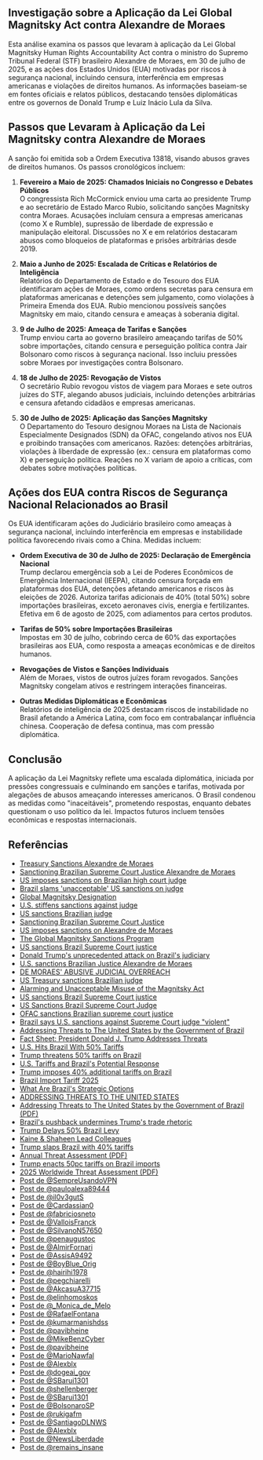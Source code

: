 ## Investigação sobre a Aplicação da Lei Global Magnitsky Act contra Alexandre de Moraes 

Esta análise examina os passos que levaram à aplicação da Lei Global Magnitsky Human Rights Accountability Act contra o ministro do Supremo Tribunal Federal (STF) brasileiro Alexandre de Moraes, em 30 de julho de 2025, e as ações dos Estados Unidos (EUA) motivadas por riscos à segurança nacional, incluindo censura, interferência em empresas americanas e violações de direitos humanos. As informações baseiam-se em fontes oficiais e relatos públicos, destacando tensões diplomáticas entre os governos de Donald Trump e Luiz Inácio Lula da Silva.


## Passos que Levaram à Aplicação da Lei Magnitsky contra Alexandre de Moraes

A sanção foi emitida sob a Ordem Executiva 13818, visando abusos graves de direitos humanos. Os passos cronológicos incluem:

1. **Fevereiro a Maio de 2025: Chamados Iniciais no Congresso e Debates Públicos**  
   O congressista Rich McCormick enviou uma carta ao presidente Trump e ao secretário de Estado Marco Rubio, solicitando sanções Magnitsky contra Moraes. Acusações incluíam censura a empresas americanas (como X e Rumble), supressão de liberdade de expressão e manipulação eleitoral. Discussões no X e em relatórios destacaram abusos como bloqueios de plataformas e prisões arbitrárias desde 2019.


2. **Maio a Junho de 2025: Escalada de Críticas e Relatórios de Inteligência**  
   Relatórios do Departamento de Estado e do Tesouro dos EUA identificaram ações de Moraes, como ordens secretas para censura em plataformas americanas e detenções sem julgamento, como violações à Primeira Emenda dos EUA. Rubio mencionou possíveis sanções Magnitsky em maio, citando censura e ameaças à soberania digital.


3. **9 de Julho de 2025: Ameaça de Tarifas e Sanções**  
   Trump enviou carta ao governo brasileiro ameaçando tarifas de 50% sobre importações, citando censura e perseguição política contra Jair Bolsonaro como riscos à segurança nacional. Isso incluiu pressões sobre Moraes por investigações contra Bolsonaro.


4. **18 de Julho de 2025: Revogação de Vistos**  
   O secretário Rubio revogou vistos de viagem para Moraes e sete outros juízes do STF, alegando abusos judiciais, incluindo detenções arbitrárias e censura afetando cidadãos e empresas americanas.


5. **30 de Julho de 2025: Aplicação das Sanções Magnitsky**  
   O Departamento do Tesouro designou Moraes na Lista de Nacionais Especialmente Designados (SDN) da OFAC, congelando ativos nos EUA e proibindo transações com americanos. Razões: detenções arbitrárias, violações à liberdade de expressão (ex.: censura em plataformas como X) e perseguição política.
 Reações no X variam de apoio a críticas, com debates sobre motivações políticas.


## Ações dos EUA contra Riscos de Segurança Nacional Relacionados ao Brasil

Os EUA identificaram ações do Judiciário brasileiro como ameaças à segurança nacional, incluindo interferência em empresas e instabilidade política favorecendo rivais como a China. Medidas incluem:

- **Ordem Executiva de 30 de Julho de 2025: Declaração de Emergência Nacional**  
  Trump declarou emergência sob a Lei de Poderes Econômicos de Emergência Internacional (IEEPA), citando censura forçada em plataformas dos EUA, detenções afetando americanos e riscos às eleições de 2026. Autoriza tarifas adicionais de 40% (total 50%) sobre importações brasileiras, exceto aeronaves civis, energia e fertilizantes.
 Efetiva em 6 de agosto de 2025, com adiamentos para certos produtos.


- **Tarifas de 50% sobre Importações Brasileiras**  
  Impostas em 30 de julho, cobrindo cerca de 60% das exportações brasileiras aos EUA, como resposta a ameaças econômicas e de direitos humanos.


- **Revogações de Vistos e Sanções Individuais**  
  Além de Moraes, vistos de outros juízes foram revogados. Sanções Magnitsky congelam ativos e restringem interações financeiras.


- **Outras Medidas Diplomáticas e Econômicas**  
  Relatórios de inteligência de 2025 destacam riscos de instabilidade no Brasil afetando a América Latina, com foco em contrabalançar influência chinesa. Cooperação de defesa continua, mas com pressão diplomática.


## Conclusão

A aplicação da Lei Magnitsky reflete uma escalada diplomática, iniciada por pressões congressuais e culminando em sanções e tarifas, motivada por alegações de abusos ameaçando interesses americanos. O Brasil condenou as medidas como "inaceitáveis", prometendo respostas, enquanto debates questionam o uso político da lei.
 Impactos futuros incluem tensões econômicas e respostas internacionais.

## Referências

- [Treasury Sanctions Alexandre de Moraes](https://home.treasury.gov/news/press-releases/sb0211)
- [Sanctioning Brazilian Supreme Court Justice Alexandre de Moraes](https://www.state.gov/releases/office-of-the-spokesperson/2025/07/sanctioning-brazilian-supreme-court-justice-alexandre-de-moraes-for-serious-human-rights-abuse)
- [US imposes sanctions on Brazilian high court judge](https://www.reuters.com/world/americas/us-imposes-sanctions-brazilian-high-court-judge-2025-07-30/)
- [Brazil slams 'unacceptable' US sanctions on judge](https://www.aljazeera.com/news/2025/7/30/us-sanctions-brazils-supreme-court-justice-overseeing-case-against-bolsonaro)
- [Global Magnitsky Designation](https://ofac.treasury.gov/recent-actions/20250730)
- [U.S. stiffens sanctions against judge](https://www.washingtonpost.com/world/2025/07/30/brazil-judges-sanctions-trump-moraes-lula/)
- [US sanctions Brazilian judge](https://www.politico.com/news/2025/07/30/us-sanctions-brazilian-judge-for-prosecuting-trump-ally-bolsonaro-00484538)
- [Sanctioning Brazilian Supreme Court Justice](https://br.usembassy.gov/sanctioning-brazilian-supreme-court-justice-alexandre-de-moraes-for-serious-human-rights-abuse/)
- [US imposes sanctions on Alexandre de Moraes](https://www.reuters.com/world/americas/us-imposes-sanctions-alexandre-de-moraes-brazil-treasury-website-shows-2025-07-30/)
- [The Global Magnitsky Sanctions Program](https://www.state.gov/global-magnitsky-act)
- [US sanctions Brazil Supreme Court justice](https://abcnews.go.com/International/wireStory/us-sanctions-brazils-supreme-court-justice-overseeing-case-124215915)
- [Donald Trump's unprecedented attack on Brazil's judiciary](https://www.economist.com/the-americas/2025/07/31/donald-trumps-unprecedented-attack-on-brazils-judiciary)
- [U.S. sanctions Brazilian Justice Alexandre de Moraes](https://www.brasildefato.com.br/2025/07/30/u-s-sanctions-brazilian-justice-alexandre-de-moraes-based-on-the-magnitsky-act/)
- [DE MORAES' ABUSIVE JUDICIAL OVERREACH](https://www.fsrc.kn/international-sanctions/1378-treasury-sanctions-alexandre-de-moraes-dated-30-july-2025)
- [US Treasury sanctions Brazilian judge](https://www.lemonde.fr/en/international/article/2025/07/30/us-treasury-sanctions-brazilian-judge-overseeing-bolsonaro-trial_6743911_4.html)
- [Alarming and Unacceptable Misuse of the Magnitsky Act](https://transparenciainternacional.org.br/posts/public-statement-alarming-and-unacceptable-misuse-of-the-magnitsky-act/)
- [US sanctions Brazil Supreme Court justice](https://www.courthousenews.com/us-sanctions-brazil-supreme-court-justice-overseeing-bolsonaro-trial/)
- [US Sanctions Brazil Supreme Court Judge](https://www.bloomberg.com/news/articles/2025-07-30/us-sanctions-brazil-supreme-court-justice-over-bolsonaro-case)
- [OFAC sanctions Brazilian supreme court justice](https://energy-analytics-institute.org/2025/07/30/ofac-sanctions-brazilian-supreme-court-justice-alexandre-de-moraes/)
- [Brazil says U.S. sanctions against Supreme Court judge "violent"](https://english.news.cn/20250731/cd0a94e06a344ad8afafd7730eb836bc/c.html)
- [Addressing Threats to The United States by the Government of Brazil](https://www.whitehouse.gov/presidential-actions/2025/07/addressing-threats-to-the-us/)
- [Fact Sheet: President Donald J. Trump Addresses Threats](https://www.whitehouse.gov/fact-sheets/2025/07/fact-sheet-president-donald-j-trump-addresses-threats-to-the-united-states-from-the-government-of-brazil/)
- [U.S. Hits Brazil With 50% Tariffs](https://www.nytimes.com/2025/07/30/world/americas/trump-sanctions-brazil-judge-bolsonaro.html)
- [Trump threatens 50% tariffs on Brazil](https://www.cnn.com/2025/07/09/economy/tariff-letters-trump)
- [U.S. Tariffs and Brazil's Potential Response](https://www.globalpolicywatch.com/2025/07/u-s-tariffs-and-brazils-potential-response-a-guide-for-businesses/)
- [Trump imposes 40% additional tariffs on Brazil](https://www.cnbctv18.com/world/donald-trump-imposes-50-pc-tariffs-on-brazil-threat-to-united-states-economy-security-luiz-inacio-lula-da-silva-19646538.htm)
- [Brazil Import Tariff 2025](https://gava.com/us-brazil-tariff-2025-u-s-increases-import-duties-to-50-via-executive-order/)
- [What Are Brazil's Strategic Options](https://www.csis.org/analysis/what-are-brazils-strategic-options-response-us-tariffs)
- [ADDRESSING THREATS TO THE UNITED STATES](https://www.defesanet.com.br/geopolitica/agenda-trump/addressing-threats-to-the-united-states-by-the-government-of-brazil/)
- [Addressing Threats to The United States by the Government of Brazil (PDF)](https://static.poder360.com.br/2025/07/Decreto-Trump-tarifa-50-Brasil-30jul2025-versao-oficial.pdf)
- [Brazil's pushback undermines Trump's trade rhetoric](https://www.bsg.ox.ac.uk/blog/brazils-pushback-undermines-trumps-trade-rhetoric)
- [Trump Delays 50% Brazil Levy](https://www.bloomberg.com/news/articles/2025-07-30/trump-orders-50-tariffs-on-brazil-to-come-into-effect-in-7-days)
- [Kaine & Shaheen Lead Colleagues](https://www.kaine.senate.gov/press-releases/kaine-and-shaheen-lead-colleagues-in-urging-trump-to-end-threats-of-tariffs-on-brazil)
- [Trump slaps Brazil with 40% tariffs](https://www.washingtonexaminer.com/news/white-house/3486657/trump-brazil-40-percent-tariffs-national-security-threat/)
- [Annual Threat Assessment (PDF)](https://www.dni.gov/files/ODNI/documents/assessments/ATA-2025-Unclassified-Report.pdf)
- [Trump enacts 50pc tariffs on Brazil imports](https://www.argusmedia.com/en/news-and-insights/latest-market-news/2715953-trump-enacts-50pc-tariffs-on-brazil-imports-update)
- [2025 Worldwide Threat Assessment (PDF)](https://armedservices.house.gov/uploadedfiles/2025_dia_statement_for_the_record.pdf)
- [Post de @SempreUsandoVPN](https://x.com/SempreUsandoVPN/status/1950893621571412283)
- [Post de @pauloalexa89444](https://x.com/pauloalexa89444/status/1950892709738086882)
- [Post de @il0v3gutS](https://x.com/il0v3gutS/status/1950890652968890819)
- [Post de @Cardassian0](https://x.com/Cardassian0/status/1950888537944948819)
- [Post de @fabriciosneto](https://x.com/fabriciosneto/status/1950887782441750757)
- [Post de @ValloisFranck](https://x.com/ValloisFranck/status/1950886334689685814)
- [Post de @SilvanoN57650](https://x.com/SilvanoN57650/status/1950885213812224349)
- [Post de @penaugustoc](https://x.com/penaugustoc/status/1950884488910680085)
- [Post de @AlmirFornari](https://x.com/AlmirFornari/status/1950883202681167886)
- [Post de @AssisA9492](https://x.com/AssisA9492/status/1950882929233588261)
- [Post de @BoyBlue_Orig](https://x.com/BoyBlue_Orig/status/1950882619484213358)
- [Post de @hairihi1978](https://x.com/hairihi1978/status/1950882131632062768)
- [Post de @pegchiarelli](https://x.com/pegchiarelli/status/1950875267246805175)
- [Post de @AkcasuA37715](https://x.com/AkcasuA37715/status/1950875129967161788)
- [Post de @elinhomoskos](https://x.com/elinhomoskos/status/1950873411271504056)
- [Post de @_Monica_de_Melo](https://x.com/_Monica_de_Melo/status/1950873266727563667)
- [Post de @RafaelFontana](https://x.com/RafaelFontana/status/1950871045830856997)
- [Post de @kumarmanishdss](https://x.com/kumarmanishdss/status/1950870845599150095)
- [Post de @pavibheine](https://x.com/pavibheine/status/1950640287841452489)
- [Post de @MikeBenzCyber](https://x.com/MikeBenzCyber/status/1943166464334135757)
- [Post de @pavibheine](https://x.com/pavibheine/status/1950629944704282959)
- [Post de @MarioNawfal](https://x.com/MarioNawfal/status/1895370853510193651)
- [Post de @Alexblx](https://x.com/Alexblx/status/1950858162988339598)
- [Post de @dogeai_gov](https://x.com/dogeai_gov/status/1915525307370467635)
- [Post de @SBarui1301](https://x.com/SBarui1301/status/1950601091336303005)
- [Post de @shellenberger](https://x.com/shellenberger/status/1927727183092396482)
- [Post de @SBarui1301](https://x.com/SBarui1301/status/1950601985889063303)
- [Post de @BolsonaroSP](https://x.com/BolsonaroSP/status/1926006482836828216)
- [Post de @rukigafm](https://x.com/rukigafm/status/1950634898760548596)
- [Post de @SantiagoDLNWS](https://x.com/SantiagoDLNWS/status/1894225328844714182)
- [Post de @Alexblx](https://x.com/Alexblx/status/1950700943571345499)
- [Post de @NewsLiberdade](https://x.com/NewsLiberdade/status/1942531533837066752)
- [Post de @remains_insane](https://x.com/remains_insane/status/1950747525264138335)